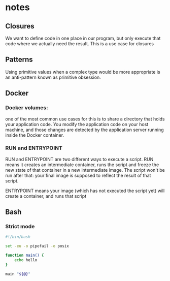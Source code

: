 # notes
## Closures
We want to define code in one place in our program,
but only execute that code where we actually need the result.
This is a use case for closures

## Patterns
Using primitive values when a complex type would be more appropriate is
an anti-pattern known as primitive obsession.

## Docker
### Docker volumes:
one of the most common use cases for this is to share a directory that
holds your application code. You modify the application code on your host
machine, and those changes are detected by the application server running inside the Docker container.

### RUN and ENTRYPOINT
RUN and ENTRYPOINT are two different ways to execute a script.
RUN means it creates an intermediate container, runs the script and freeze the new state of that container in a new intermediate image. The script won't be run after that: your final image is supposed to reflect the result of that script.

ENTRYPOINT means your image (which has not executed the script yet) will create a container, and runs that script

## Bash
### Strict mode
```bash
#!/bin/bash

set -eu -o pipefail -o posix

function main() {
    echo hello
}

main "${@}"
```
